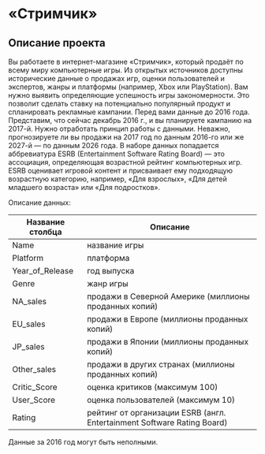 # «Стримчик»
## Описание проекта

Вы работаете в интернет-магазине «Стримчик», который продаёт по всему миру компьютерные игры. Из открытых источников доступны исторические данные о продажах игр, оценки пользователей и экспертов, жанры и платформы (например, Xbox или PlayStation). Вам нужно выявить определяющие успешность игры закономерности. Это позволит сделать ставку на потенциально популярный продукт и спланировать рекламные кампании.
Перед вами данные до 2016 года. Представим, что сейчас декабрь 2016 г., и вы планируете кампанию на 2017-й. Нужно отработать принцип работы с данными. Неважно, прогнозируете ли вы продажи на 2017 год по данным 2016-го или же 2027-й — по данным 2026 года.
В наборе данных попадается аббревиатура ESRB (Entertainment Software Rating Board) — это ассоциация, определяющая возрастной рейтинг компьютерных игр. ESRB оценивает игровой контент и присваивает ему подходящую возрастную категорию, например, «Для взрослых», «Для детей младшего возраста» или «Для подростков».

Описание данных:

| Название столбца | Описание |
| ------ | ------ |
| Name | название игры |
| Platform | платформа |
| Year_of_Release | год выпуска |
| Genre | жанр игры |
| NA_sales | продажи в Северной Америке (миллионы проданных копий) |
| EU_sales | продажи в Европе (миллионы проданных копий) |
| JP_sales | продажи в Японии (миллионы проданных копий) |
| Other_sales | продажи в других странах (миллионы проданных копий) |
| Critic_Score | оценка критиков (максимум 100) |
| User_Score | оценка пользователей (максимум 10) |
| Rating | рейтинг от организации ESRB (англ. Entertainment Software Rating Board) |
Данные за 2016 год могут быть неполными.
